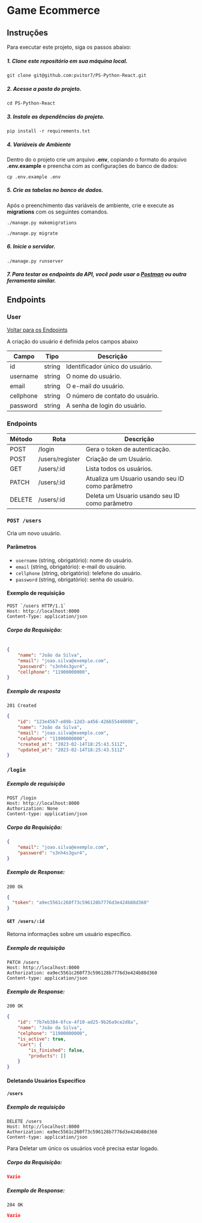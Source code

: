 # Game Ecommerce


## Instruções

Para executar este projeto, siga os passos abaixo:

##### 1. Clone este repositório em sua máquina local.

```
git clone git@github.com:pvitor7/PS-Python-React.git
```

##### 2. Acesse a pasta do projeto.

```
cd PS-Python-React
```

##### 3. Instale as dependências do projeto.

```
pip install -r requirements.txt
```

##### 4. Variáveis de Ambiente

Dentro do  o projeto  crie um arquivo **.env**, copiando o formato do arquivo **.env.example**  e preencha com as configurações do banco de dados:

```
cp .env.example .env
```

##### 5. Crie as tabelas no banco de dados.
Após o preenchimento das variáveis de ambiente, crie e execute as **migrations** com os seguintes comandos.

  
```
./manage.py makemigrations
```

```
./manage.py migrate
```



##### 6. Inicie o servidor.

```
./manage.py runserver

```

##### 7. Para testar os endpoints da API, você pode usar o [Postman](https://www.postman.com/) ou outra ferramenta similar.

## Endpoints

### **User**

[ Voltar para os Endpoints ](#5-endpoints)

A criação do usuário é definida pelos campos abaixo

| Campo        | Tipo    | Descrição                                        |
| ------------ | ------- | ------------------------------------------------ |
| id           | string  | Identificador único do usuário.                  |
| username         | string  | O nome do usuário.                               |
| email        | string  | O e-mail do usuário.                             |
| cellphone     | string  | O número de contato do usuário.                  |
| password     | string  | A senha de login do usuário.                     |

### Endpoints

| Método | Rota              | Descrição                                                             |
| ------ | ----------------- | --------------------------------------------------------------------- |
| POST   | /login            | Gera o token de autenticação.                                         |
| POST   | /users/register   | Criação de um Usuário.                                                |
| GET    | /users/:id            | Lista todos os usuários.                                              |
| PATCH  | /users/:id            | Atualiza um Usuario usando seu ID como parâmetro                      |
| DELETE | /users/:id            | Deleta um Usuario usando seu ID como parâmetro                        |


### `POST /users`

Cria um novo usuário.

#### Parâmetros

- `username` (string, obrigatório): nome do usuário.
- `email` (string, obrigatório): e-mail do usuário.
- `cellphone` (string, obrigatório): telefone do usuário.
- `password` (string, obrigatório): senha do usuário.

#### Exemplo de requisição

```
POST `/users HTTP/1.1`
Host: http://localhost:8000
Content-Type: application/json
```

##### Corpo da Requisição:
```json

{
    "name": "João da Silva",
    "email": "joao.silva@exemplo.com",
    "password": "s3nh4s3gur4",
    "cellphone": "11900000000",
}
```

##### Exemplo de resposta

```
201 Created
```

```json
{
    "id": "123e4567-e89b-12d3-a456-426655440000",
    "name": "João da Silva",
    "email": "joao.silva@exemplo.com",
    "celphone": "11900000000",
    "created_at": "2023-02-14T18:25:43.511Z",
    "updated_at": "2023-02-14T18:25:43.511Z"
}
```


### `/login`

##### Exemplo de requisição

```
POST /login
Host: http://localhost:8000
Authorization: None
Content-type: application/json
```

##### Corpo da Requisição:

```json
{
    "email": "joao.silva@exemplo.com",
    "password": "s3nh4s3gur4",
}
```

##### Exemplo de Response:

```
200 Ok
```

```json
{
  "token": "a9ec5561c260f73c596128b7776d3e424b88d360"
}
```

#### `GET /users/:id`

Retorna informações sobre um usuário específico.


##### Exemplo de requisição

```
PATCH /users
Host: http://localhost:8000
Authorization: ea9ec5561c260f73c596128b7776d3e424b88d360
Content-type: application/json
```

##### Exemplo de Response:

```
200 OK
```
```json
{
    "id": "7b7eb384-6fce-4f10-ad25-9b26a9ce2d8a",
    "name": "João da Silva",
    "celphone": "11900000000",
	"is_active": true,
	"cart": {
		"is_finished": false,
		"products": []
	}
}
```

#### **Deletando Usuários Especifico**

#### `/users`

##### Exemplo de requisição

```
DELETE /users
Host: http://localhost:8000
Authorization: ea9ec5561c260f73c596128b7776d3e424b88d360
Content-type: application/json
```
Para Deletar um único os usuários você precisa estar logado.


##### Corpo da Requisição:

```json
Vazio
```

##### Exemplo de Response:

```
204 OK
```

```json
Vazio
```

